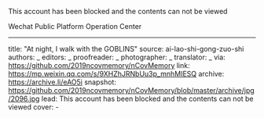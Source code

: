 This account has been blocked and the contents can not be viewed

Wechat Public Platform Operation Center


-------------
title: "At night, I walk with the GOBLINS"
source: ai-lao-shi-gong-zuo-shi
authors: _
editors: _
proofreader: _
photographer: _
translator: _
via: https://github.com/2019ncovmemory/nCovMemory
link: https://mp.weixin.qq.com/s/9XHZhJRNbUu3p_mnhMIESQ
archive: https://archive.li/eAO5i
snapshot: https://github.com/2019ncovmemory/nCovMemory/blob/master/archive/jpg/2096.jpg
lead: This account has been blocked and the contents can not be viewed
cover: -
